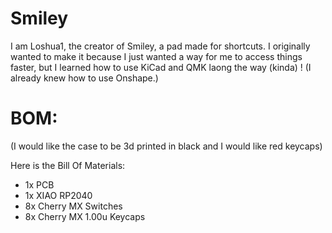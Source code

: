# Smiley
I am Loshua1, the creator of Smiley, a pad made for shortcuts. I originally wanted to make it because I just wanted a way for me to access things faster, but I learned how to use KiCad and QMK laong the way (kinda) ! (I already knew how to use Onshape.)

# BOM:
(I would like the case to be 3d printed in black and I would like red keycaps)

Here is the Bill Of Materials:

- 1x PCB
- 1x XIAO RP2040
- 8x Cherry MX Switches
- 8x Cherry MX 1.00u Keycaps

